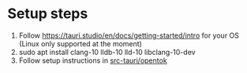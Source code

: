 # Setup steps

1. Follow https://tauri.studio/en/docs/getting-started/intro for your OS (Linux only supported at the moment)
2. sudo apt install clang-10 lldb-10 lld-10 libclang-10-dev
3. Follow setup instructions in [src-tauri/opentok](src-tauri/opentok/README.md)


